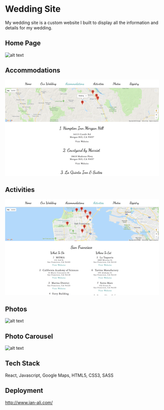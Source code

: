 # Wedding Site

My wedding site is a custom website I built to display all the information and details for my wedding.

## Home Page
![alt text](photos/wedding-site-home.png?raw=true)

## Accommodations
![alt text](photos/wedding-site-accomidations.png?raw=true)

## Activities
![alt text](photos/wedding-site-activities.png?raw=true)

## Photos
![alt text](photos/wedding-site-photos.png?raw=true)

## Photo Carousel
![alt text](photos/wedding-site-photo-carousel.png?raw=true)

## Tech Stack
React, Javascript, Google Maps, HTML5, CSS3, SASS

## Deployment
http://www.ian-ali.com/